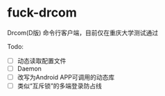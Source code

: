 # fuck-drcom
Drcom(D版) 命令行客户端，目前仅在重庆大学测试通过

Todo:

- [ ] 动态读取配置文件
- [ ] Daemon
- [ ] 改写为Android APP可调用的动态库
- [ ] 类似“互斥锁”的多端登录防占线